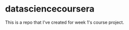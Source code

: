 datasciencecoursera
===================

This is a repo that I've created for week 1's course project.
